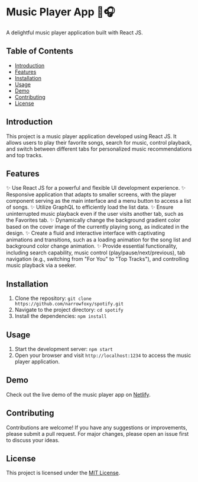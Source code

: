 # Music Player App 🎵🎧

A delightful music player application built with React JS.

## Table of Contents
- [Introduction](#introduction)
- [Features](#features)
- [Installation](#installation)
- [Usage](#usage)
- [Demo](#demo)
- [Contributing](#contributing)
- [License](#license)

## Introduction
This project is a music player application developed using React JS. It allows users to play their favorite songs, search for music, control playback, and switch between different tabs for personalized music recommendations and top tracks.

## Features
✨ Use React JS for a powerful and flexible UI development experience.
✨ Responsive application that adapts to smaller screens, with the player component serving as the main interface and a menu button to access a list of songs.
✨ Utilize GraphQL to efficiently load the list data.
✨ Ensure uninterrupted music playback even if the user visits another tab, such as the Favorites tab.
✨ Dynamically change the background gradient color based on the cover image of the currently playing song, as indicated in the design.
✨ Create a fluid and interactive interface with captivating animations and transitions, such as a loading animation for the song list and background color change animation.
✨ Provide essential functionality, including search capability, music control (play/pause/next/previous), tab navigation (e.g., switching from "For You" to "Top Tracks"), and controlling music playback via a seeker.

## Installation
1. Clone the repository: `git clone https://github.com/narrowfoxy/spotify.git`
2. Navigate to the project directory: `cd spotify`
3. Install the dependencies: `npm install`

## Usage
1. Start the development server: `npm start`
2. Open your browser and visit `http://localhost:1234` to access the music player application.

## Demo
Check out the live demo of the music player app on [Netlify](https://lucky-pastelito-789b18.netlify.app).

## Contributing
Contributions are welcome! If you have any suggestions or improvements, please submit a pull request. For major changes, please open an issue first to discuss your ideas.

## License
This project is licensed under the [MIT License](LICENSE).
